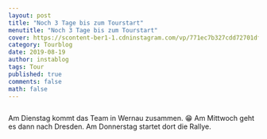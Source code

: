 ```yaml
---
layout: post
title: "Noch 3 Tage bis zum Tourstart"
menutitle: "Noch 3 Tage bis zum Tourstart"
cover: https://scontent-ber1-1.cdninstagram.com/vp/771ec7b327cdd72701df8ccdd479cfaa/5DD5F381/t51.2885-15/e35/66658004_474849076629386_7846932613937508142_n.jpg?_nc_ht=scontent-ber1-1.cdninstagram.com
category: Tourblog
date: 2019-08-19
author: instablog
tags: Tour
published: true
comments: false
math: false
---
```


<figure class="large" markdown="1"><p><img src="https://scontent-ber1-1.cdninstagram.com/vp/771ec7b327cdd72701df8ccdd479cfaa/5DD5F381/t51.2885-15/e35/66658004_474849076629386_7846932613937508142_n.jpg?_nc_ht=scontent-ber1-1.cdninstagram.com" alt=""/></p> </figure><p>Am Dienstag kommt das Team in Wernau zusammen. 😁 Am Mittwoch geht es dann nach Dresden. Am Donnerstag startet dort die Rallye.</p>

